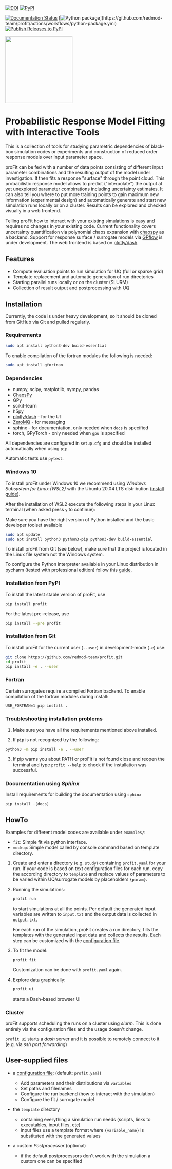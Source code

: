 [![DOI](https://zenodo.org/badge/168945305.svg)](https://zenodo.org/badge/latestdoi/168945305)
[![PyPI](https://img.shields.io/pypi/v/profit)](https://pypi.org/project/profit/)

[![Documentation Status](https://readthedocs.org/projects/profit/badge/?version=latest)](https://profit.readthedocs.io/en/latest/?badge=latest)
[![Python package](https://github.com/redmod-team/profit/actions/workflows/python-package.yml/badge.svg?)](https://github.com/redmod-team/profit/actions/workflows/python-package.yml)
[![Publish Releases to PyPI](https://github.com/redmod-team/profit/actions/workflows/publish-to-pypi.yml/badge.svg)](https://github.com/redmod-team/profit/actions/workflows/publish-to-pypi.yml)

<img src="https://raw.githubusercontent.com/redmod-team/profit/master/logo.png" width="208.5px">

# Probabilistic Response Model Fitting with Interactive Tools

This is a collection of tools for studying parametric dependencies of 
black-box simulation codes or experiments and construction of reduced 
order response models over input parameter space. 

proFit can be fed with a number of data points consisting of different 
input parameter combinations and the resulting output of the model under 
investigation. It then fits a response "surface" through the point cloud.
This probabilistic response model allows to predict ("interpolate") the output 
at yet unexplored parameter combinations including uncertainty estimates. 
It can also tell you where to put more training points to gain maximum new 
information (experimental design) and automatically generate and start
new simulation runs locally or on a cluster. Results can be explored and checked 
visually in a web frontend.

Telling proFit how to interact with your existing simulations is easy
and requires no changes in your existing code. Current functionality covers 
uncertainty quantification via polynomial chaos expansion 
with [chaospy](https://github.com/jonathf/chaospy) as a backend. Support for 
response surface / surrogate models via 
[GPflow](https://github.com/GPflow/GPflow) is under development. 
The web frontend is based on [plotly/dash](https://github.com/plotly/dash).

## Features

* Compute evaluation points to run simulation for UQ (full or sparse grid)
* Template replacement and automatic generation of run directories
* Starting parallel runs locally or on the cluster (SLURM)
* Collection of result output and postprocessing with UQ

## Installation

Currently, the code is under heavy development, so it should be cloned 
from GitHub via Git and pulled regularly.

### Requirements
```bash
sudo apt install python3-dev build-essential
```
To enable compilation of the fortran modules the following is needed:
```bash
sudo apt install gfortran
```

### Dependencies
* numpy, scipy, matplotlib, sympy, pandas
* [ChaosPy](https://github.com/jonathf/chaospy)
* GPy
* scikit-learn
* h5py
* [plotly/dash](https://github.com/plotly/dash) - for the UI
* [ZeroMQ](https://github.com/zeromq/pyzmq) - for messaging
* sphinx - for documentation, only needed when `docs` is specified
* torch, GPyTorch - only needed when `gpu` is specified

All dependencies are configured in `setup.cfg` and should be installed automatically when using `pip`.

Automatic tests use `pytest`.

### Windows 10
To install proFit under Windows 10 we recommend using *Windows Subsystem 
for Linux (WSL2)* with the Ubuntu 20.04 LTS distribution ([install guide](https://docs.microsoft.com/en-us/windows/wsl/install-win10)).

After the installation of WSL2 execute the following steps in your Linux terminal (when asked press `y` to continue):

Make sure you have the right version of Python installed and the basic developer toolset available
   ```bash
   sudo apt update
   sudo apt install python3 python3-pip python3-dev build-essential
   ```

To install proFit from Git (see below), make sure that the project is located in the Linux file system
not the Windows system.

To configure the Python interpreter available in your Linux distribution in pycharm
(tested with professional edition) follow this [guide](https://www.jetbrains.com/help/pycharm/using-wsl-as-a-remote-interpreter.html).

### Installation from PyPI
To install the latest stable version of proFit, use
```bash
pip install profit
```

For the latest pre-release, use
```bash
pip install --pre profit
```


### Installation from Git
To install proFit for the current user (`--user`) in development-mode (`-e`) use:
```bash
git clone https://github.com/redmod-team/profit.git
cd profit
pip install -e . --user
```

### Fortran
Certain surrogates require a compiled Fortran backend. To enable compilation of the fortran modules during install:

    USE_FORTRAN=1 pip install .

### Troubleshooting installation problems
1. Make sure you have all the requirements mentioned above installed.

2. If `pip` is not recognized try the following:
```bash
python3 -m pip install -e . --user
```
3. If pip warns you about PATH or proFit is not found close and reopen the terminal 
   and type `profit --help` to check if the installation was successful.


### Documentation using *Sphinx*
Install requirements for building the documentation using `sphinx`

    pip install .[docs] 

## HowTo

Examples for different model codes are available under `examples/`:
* `fit`: Simple fit via python interface.
* `mockup`: Simple model called by console command based on template directory.


1. Create and enter a directory (e.g. `study`) containing `profit.yaml` for your run.
    If your code is based on text configuration files for each run, copy the according directory to `template` and 
    replace values of parameters to be varied within UQ/surrogate models by placeholders `{param}`.
  
2. Running the simulations: 
   ```bash
   profit run
   ```
   to start simulations at all the points. Per default the generated input variables are written to `input.txt` and the 
   output data is collected in `output.txt`.
   
   For each run of the simulation, proFit creates a run directory, fills the templates with the generated input data and
   collects the results. Each step can be customized with the 
   [configuration file](https://profit.readthedocs.io/en/latest/config.html).

3. To fit the model:
   ```bash
   profit fit
   ```
   Customization can be done with `profit.yaml` again.
   
4. Explore data graphically: 
   ```bash
   profit ui
   ```
   starts a Dash-based browser UI

### Cluster
proFit supports scheduling the runs on a cluster using *slurm*. This is done entirely via the configuration files and
the usage doesn't change.

`profit ui` starts a *dash* server and it is possible to remotely connect to it (e.g. via *ssh port forwarding*)
  
## User-supplied files

* a [configuration file](https://profit.readthedocs.io/en/latest/config.html): (default: `profit.yaml`)
  * Add parameters and their distributions via `variables`
  * Set paths and filenames
  * Configure the run backend (how to interact with the simulation)
  * Configure the fit / surrogate model
  
* the `template` directory
  * containing everything a simulation run needs (scripts, links to executables, input files, etc)
  * input files use a template format where `{variable_name}` is substituted with the generated values

* a custom *Postprocessor* (optional)
  * if the default postprocessors don't work with the simulation a custom one can be specified
